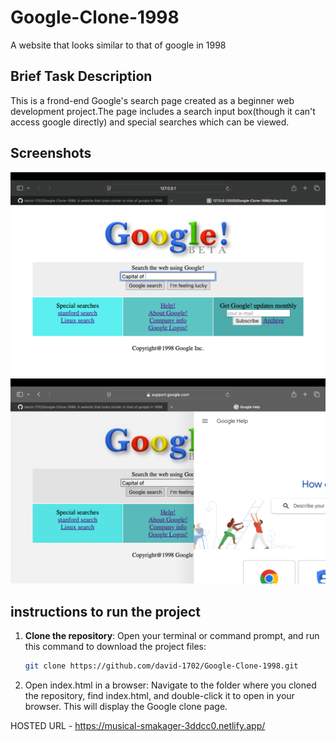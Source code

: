 # Google-Clone-1998
 A website that looks similar to that of google in 1998
## Brief Task Description
This is a frond-end Google's search page created as a beginner web development project.The page includes a search input box(though it can't access google directly) and special searches which can be viewed.
## Screenshots
![search bar](screenshot1.png)
![Accessing links](screenshot2.png)
## instructions to run the project
1. **Clone the repository**:
   Open your terminal or command prompt, and run this command to download the project files:

   ```bash
   git clone https://github.com/david-1702/Google-Clone-1998.git

2. Open index.html in a browser: Navigate to the folder where you cloned the repository, find index.html, and double-click it to open in your browser. This will display the Google clone page.

HOSTED URL - https://musical-smakager-3ddcc0.netlify.app/

